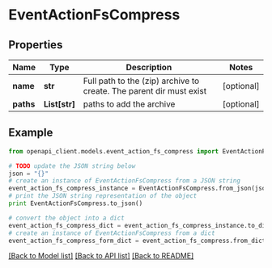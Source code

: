 # EventActionFsCompress


## Properties
Name | Type | Description | Notes
------------ | ------------- | ------------- | -------------
**name** | **str** | Full path to the (zip) archive to create. The parent dir must exist | [optional]
**paths** | **List[str]** | paths to add the archive | [optional]

## Example

```python
from openapi_client.models.event_action_fs_compress import EventActionFsCompress

# TODO update the JSON string below
json = "{}"
# create an instance of EventActionFsCompress from a JSON string
event_action_fs_compress_instance = EventActionFsCompress.from_json(json)
# print the JSON string representation of the object
print EventActionFsCompress.to_json()

# convert the object into a dict
event_action_fs_compress_dict = event_action_fs_compress_instance.to_dict()
# create an instance of EventActionFsCompress from a dict
event_action_fs_compress_form_dict = event_action_fs_compress.from_dict(event_action_fs_compress_dict)
```
[[Back to Model list]](../README.md#documentation-for-models) [[Back to API list]](../README.md#documentation-for-api-endpoints) [[Back to README]](../README.md)
